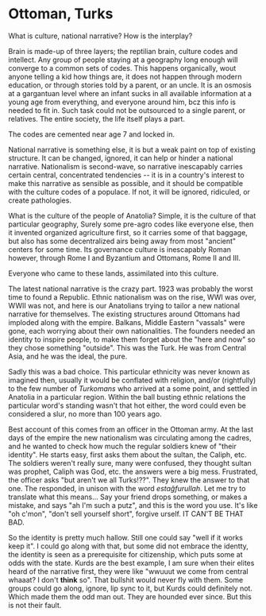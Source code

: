 # Ottoman, Turks

What is culture, national narrative? How is the interplay?

Brain is made-up of three layers; the reptilian brain, culture codes
and intellect. Any group of people staying at a geography long enough
will converge to a common sets of codes. This happens organically,
wout anyone telling a kid how things are, it does not happen through
modern education, or through stories told by a parent, or an uncle. It
is an osmosis at a gargantuan level where an infant sucks in all
available information at a young age from everything, and everyone
around him, bcz this info is needed to fit in. Such task could not be
outsourced to a single parent, or relatives. The entire society, the
life itself plays a part.

The codes are cemented near age 7 and locked in.

National narrative is something else, it is but a weak paint on top of
existing structure. It can be changed, ignored, it can help or hinder
a national narrative. Nationalism is second-wave, so narrative
inescapably carries certain central, concentrated tendencies -- it is
in a country's interest to make this narrative as sensible as
possible, and it should be compatible with the culture codes of a
populace. If not, it will be ignored, ridiculed, or create
pathologies.

What is the culture of the people of Anatolia? Simple, it is the
culture of that particular geography, Surely some pre-agro codes like
everyone else, then it invented organized agriculture first, so it
carries some of that baggage, but also has some decentralized airs
being away from most "ancient" centers for some time. Its governance
culture is inescapably Roman however, through Rome I and Byzantium and
Ottomans, Rome II and III.

Everyone who came to these lands, assimilated into this culture. 

The latest national narrative is the crazy part. 1923 was probably the
worst time to found a Republic. Ethnic nationalism was on the rise,
WWI was over, WWII was not, and here is our Anatolians trying to
tailor a new national narrative for themselves. The existing
structures around Ottomans had imploded along with the
empire. Balkans, Middle Eastern "vassals" were gone, each worrying
about their own nationalities. The founders needed an identity to
inspire people, to make them forget about the "here and now" so they
chose something "outside". This was the Turk. He was from Central
Asia, and he was the ideal, the pure.

Sadly this was a bad choice. This particular ethnicity was never known
as imagined then, usually it would be conflated with religion, and/or
(rightfully) to the few number of *Turkomans* who arrived at a some
point, and settled in Anatolia in a particular region. Within the ball
busting ethnic relations the particular word's standing wasn't that
hot either, the word could even be considered a slur, no more than 100
years ago.

Best account of this comes from an officer in the Ottoman army. At the
last days of the empire the new nationalism was circulating among the
cadres, and he wanted to check how much the regular soldiers knew of
"their identity". He starts easy, first asks them about the sultan,
the Caliph, etc. The soldiers weren't really sure, many were confused,
they thought sultan was prophet, Caliph was God, etc.  the answers
were a big mess. Frustrated, the officer asks "but aren't we all
Turks!??". They knew the answer to that one. The responded, in unison
with the word *estağfurullah*. Let me try to translate what this
means... Say your friend drops something, or makes a mistake, and says
"ah I'm such a putz", and this is the word you use. It's like "oh
c'mon", "don't sell yourself short", forgive urself. IT CAN'T BE THAT
BAD.

So the identity is pretty much hallow. Still one could say "well if it
works keep it". I could go along with that, but some did not embrace
the identty, the identity is seen as a prerequisite for citizenship,
which puts some at odds with the state. Kurds are the best example, I
am sure when their elites heard of the narrative first, they were like
"wwuuut we come from central whaaat? I don't __think__ so". That
bullshit would never fly with them. Some groups could go along,
ignore, lip sync to it, but Kurds could definitely not. Which made
them the odd man out. They are hounded ever since. But this is not
their fault.

